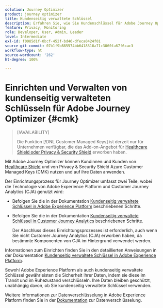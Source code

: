 ```yaml
---
solution: Journey Optimizer
product: journey optimizer
title: Kundenseitig verwaltete Schlüssel
description: Erfahren Sie, wie Sie Kundenschlüssel für Adobe Journey Optimizer einrichten und verwalten.
feature: Privacy, Monitoring
role: Developer, User, Admin, Leader
level: Intermediate
exl-id: f0985d1f-0bcf-452f-bd46-dfeca0424f01
source-git-commit: 07b1f9b885574bb6418310a71c3060fa67f6cac3
workflow-type: ht
source-wordcount: '262'
ht-degree: 100%

---
```


# Einrichten und Verwalten von kundenseitig verwalteten Schlüsseln für Adobe Journey Optimizer {#cmk}

>[!AVAILABILITY]
>
>Die Funktion [!DNL Customer Managed Keys] ist derzeit nur für Unternehmen verfügbar, die das Add-on-Angebot für [Healthcare Shield oder Privacy &amp; Security Shield](https://experienceleague.adobe.com/docs/events/customer-data-management-voices-recordings/governance/healthcare-shield.html?lang=de) erworben haben.

Mit Adobe Journey Optimizer können Kundinnen und Kunden von [Healthcare Shield](https://www.adobe.com/trust/compliance/hipaa-ready.html) und von Privacy &amp; Security Shield Azure Customer Managed Keys (CMK) nutzen und auf ihre Daten anwenden.

Der Einrichtungsprozess für Journey Optimizer umfasst zwei Teile, wobei die Technologie von Adobe Experience Platform und Customer Journey Analytics (CJA) genutzt wird:

* Befolgen Sie die in der Dokumentation [Kundenseitig verwaltete Schlüssel in Adobe Experience Platform](https://experienceleague.adobe.com/docs/experience-platform/landing/governance-privacy-security/customer-managed-keys.html?lang=de) beschriebenen Schritte.

* Befolgen Sie die in der Dokumentation [Kundenseitig verwaltete Schlüssel in Customer Journey Analytics](https://experienceleague.adobe.com/docs/analytics-platform/using/cja-privacy/cmk.html?lang=de) beschriebenen Schritte.

  Der Abschluss dieses Einrichtungsprozesses ist erforderlich, auch wenn Sie nicht Customer Journey Analytics (CJA) erworben haben, da bestimmte Komponenten von CJA im Hintergrund verwendet werden.

Informationen zum Einrichten finden Sie in den detaillierten Anweisungen in der Dokumentation [Kundenseitig verwaltete Schlüssel in Adobe Experience Platform](https://experienceleague.adobe.com/docs/experience-platform/landing/governance-privacy-security/encryption.html?lang=de).

Sowohl Adobe Experience Platform als auch kundenseitig verwaltete Schlüssel gewährleisten die Sicherheit Ihrer Daten, indem sie diese im Transit und im Ruhezustand verschlüsseln. Ihre Daten bleiben geschützt, unabhängig davon, ob Sie kundenseitig verwaltete Schlüssel verwenden.

Weitere Informationen zur Datenverschlüsselung in Adobe Experience Platform finden Sie in der [Dokumentation](https://experienceleague.adobe.com/docs/experience-platform/landing/governance-privacy-security/encryption.html?lang=de) zur Datenverschlüsselung.

